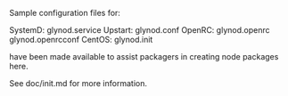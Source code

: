 Sample configuration files for:

SystemD: glynod.service
Upstart: glynod.conf
OpenRC:  glynod.openrc
         glynod.openrcconf
CentOS:  glynod.init

have been made available to assist packagers in creating node packages here.

See doc/init.md for more information.
